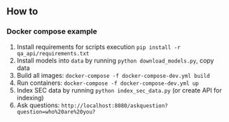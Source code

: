 ## How to

### Docker compose example

1. Install requirements for scripts execution `pip install -r qa_api/requirements.txt`
2. Install models into `data` by running `python download_models.py`, copy data
3. Build all images: `docker-compose -f docker-compose-dev.yml build`
4. Run containers: `docker-compose -f docker-compose-dev.yml up`
5. Index SEC data by running `python index_sec_data.py` (or create API for indexing)
6. Ask questions: `http://localhost:8080/askquestion?question=who%20are%20you?`